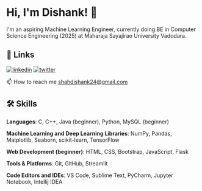 
# Hi, I'm Dishank! 👋

I'm an aspiring Machine Learning Engineer, currently doing BE in Computer Science Engineering (2025) at Maharaja Sayajirao University Vadodara.
## 🔗 Links
[![linkedin](https://img.shields.io/badge/linkedin-0A66C2?style=for-the-badge&logo=linkedin&logoColor=white)](https://www.linkedin.com/in/dishank-shah-826528237/)
[![twitter](https://img.shields.io/badge/twitter-1DA1F2?style=for-the-badge&logo=twitter&logoColor=white)](https://twitter.com/dishank_2404)


📫 How to reach me shahdishank24@gmail.com
## 🛠 Skills

**Languages**: C, C++, Java (beginner), Python, MySQL (beginner)

**Machine Learning and Deep Learning Libraries**: NumPy, Pandas, Matplotlib, Seaborn, scikit-learn, TensorFlow

**Web Development (beginner)**: HTML, CSS, Bootstrap, JavaScript, Flask

**Tools & Platforms**: Git, GitHub, Streamlit

**Code Editors and IDEs**: VS Code, Sublime Text, PyCharm, Jupyter Notebook, Intellij IDEA
